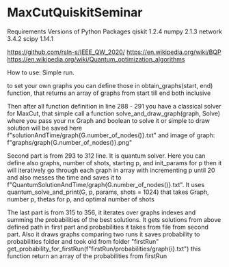 # MaxCutQuiskitSeminar
Requirements Versions of Python Packages
qiskit 1.2.4
numpy 2.1.3
network 3.4.2
scipy 1.14.1

https://github.com/rsln-s/IEEE_QW_2020/
https://en.wikipedia.org/wiki/BQP
https://en.wikipedia.org/wiki/Quantum_optimization_algorithms

How to use:
Simple run.

to set your own graphs you can define those in obtain_graphs(start, end) function, 
that returns an array of graphs from start till end both inclusive

Then after all function definition in line 288 - 291 you have a classical solver for MaxCut, 
that simple call a function solve_and_draw_graph(graph, Solve) where you pass your nx Graph and boolean to solve it or simple to draw
solution will be saved here f"solutionAndTime/graph{G.number_of_nodes()}.txt" and image of graph: f"graphs/graph{G.number_of_nodes()}.png"

Second part is from 293 to 312 line. It is quantum solver. Here you can define also graphs, number of shots, starting p, and init_params for p
then it will iteratively go through each graph in array with incrementing p until 20 and also messes the time 
and saves it to f"QuantumSolutionAndTime/graph{G.number_of_nodes()}.txt". It uses quantum_solve_and_print(G, p, params, shots = 1024) that takes 
Graph, number p, thetas for p, and optimal number of shots

The last part is from 315 to 356, it iterates over graphs indexes and summing the probabilities of the best solutions. It gets solutions from above defined path in first part 
and probabilities it takes from file from second part. 
Also it draws graphs comparing two runs it saves probability to probabilities folder and took old from folder "firstRun"  
get_probability_for_firstRun(f"firstRun/probabilities/graph{i}.txt")
this function return an array of the probabilities from firstRun